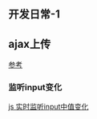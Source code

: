 ## 开发日常-1
## ajax上传
[参考](https://www.cnblogs.com/fengxuehuanlin/p/5311648.html)

### 监听input变化
[js 实时监听input中值变化](https://blog.csdn.net/spy19881201/article/details/25537225)